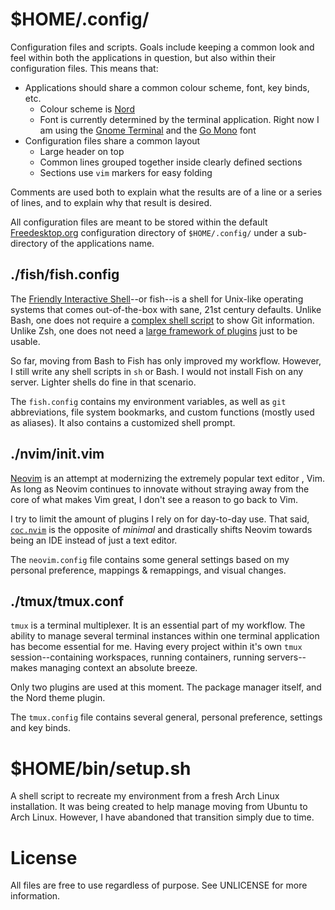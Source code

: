 # $HOME/.config/
Configuration files and scripts. Goals include keeping a common look
and feel within both the applications in question, but also within
their configuration files. This means that:

- Applications should share a common colour scheme, font, key binds,
etc.
  - Colour scheme is [Nord][0]
  - Font is currently determined by the terminal application. Right
  now I am using the [Gnome Terminal][1] and the [Go Mono][2] font
- Configuration files share a common layout
  - Large header on top
  - Common lines grouped together inside clearly defined sections
  - Sections use `vim` markers for easy folding

Comments are used both to explain what the results are of a line or
a series of lines, and to explain why that result is desired.

All configuration files are meant to be stored within the default
[Freedesktop.org][3] configuration directory of `$HOME/.config/` under a
sub-directory of the applications name.

## ./fish/fish.config
The [Friendly Interactive Shell][4]--or fish--is a shell for Unix-like
operating systems that comes out-of-the-box with sane, 21st century
defaults. Unlike Bash, one does not require a [complex shell script][5]
to show Git information. Unlike Zsh, one does not need a [large
framework of plugins][6] just to be usable.

So far, moving from Bash to Fish has only improved my workflow.
However, I still write any shell scripts in `sh` or Bash. I would
not install Fish on any server. Lighter shells do fine in that
scenario.

The `fish.config` contains my environment variables, as well as `git`
abbreviations, file system bookmarks, and custom functions (mostly
used as aliases). It also contains a customized shell prompt.


## ./nvim/init.vim
[Neovim][7] is an attempt at modernizing the extremely popular text editor
, Vim. As long as Neovim continues to innovate without straying away
from the core of what makes Vim great, I don't see a reason to go
back to Vim.

I try to limit the amount of plugins I rely on for day-to-day use.
That said, [`coc.nvim`][8] is the opposite of _minimal_ and drastically
shifts Neovim towards being an IDE instead of just a text editor.

The `neovim.config` file contains some general settings based on
my personal preference, mappings & remappings, and visual changes.

## ./tmux/tmux.conf 
`tmux` is a terminal multiplexer. It is an essential part of my
workflow. The ability to manage several terminal instances within
one terminal application has become essential for me. Having every
project within it's own `tmux` session--containing workspaces, 
running containers, running servers--makes managing context an
absolute breeze.

Only two plugins are used at this moment. The package manager itself,
and the Nord theme plugin.

The `tmux.config` file contains several general, personal preference,
settings and key binds.

# $HOME/bin/setup.sh
A shell script to recreate my environment from a fresh Arch Linux
installation. It was being created to help manage moving from
Ubuntu to Arch Linux. However, I have abandoned that transition
simply due to time.

# License
All files are free to use regardless of purpose. See UNLICENSE for more
information.

[0]:https://www.nordtheme.com/
[1]:https://wiki.gnome.org/Apps/Terminal
[2]:https://blog.golang.org/go-fonts
[3]:https://www.freedesktop.org/wiki/
[4]:https://fishshell.com/
[4]:https://fishshell.com/
[5]:https://raw.githubusercontent.com/git/git/master/contrib/completion/git-prompt.sh
[6]:https://ohmyz.sh/
[7]:https://neovim.io/
[8]:https://github.com/neoclide/coc.nvim
